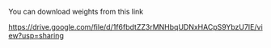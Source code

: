 You can download weights from this link

https://drive.google.com/file/d/1f6fbdtZZ3rMNHbqUDNxHACpS9YbzU7IE/view?usp=sharing
